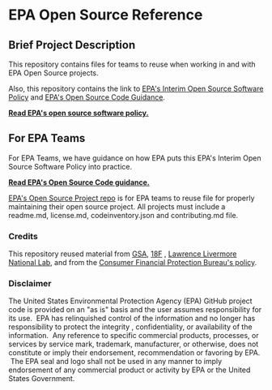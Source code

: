# EPA Open Source Reference

## Brief Project Description

This repository contains files for teams to reuse when working in and with EPA Open Source projects.

Also, this repository contains the link to [EPA's Interim Open Source Software Policy](https://www.epa.gov/irmpoli8/interim-open-source-software-oss-policy) and [EPA's Open Source Code Guidance](https://developer.epa.gov/guide/open-source-code/). 

**[Read EPA's open source software policy.](https://www.epa.gov/irmpoli8/interim-open-source-software-oss-policy)**

## For EPA Teams

For EPA Teams, we have guidance on how EPA puts this EPA's Interim Open Source Software Policy into practice.

**[Read EPA's Open Source Code guidance.](https://developer.epa.gov/guide/open-source-code/)**

[EPA's Open Source Project repo](https://github.com/USEPA/open-source-projects) is for EPA teams to reuse file for properly maintaining their open source project. All projects must include a readme.md, license.md, codeinventory.json and contributing.md file.   

### Credits

This repository reused material from [GSA](https://www.gsa.gov/), [18F](https://18f.gsa.gov/) , [Lawrence Livermore National Lab](https://www.llnl.gov/), and from the [Consumer Financial Protection Bureau's policy](https://github.com/cfpb/source-code-policy).

### Disclaimer

The United States Environmental Protection Agency (EPA) GitHub project code is provided on an "as is" basis and the user assumes responsibility for its use.  EPA has relinquished control of the information and no longer has responsibility to protect the integrity , confidentiality, or availability of the information.  Any reference to specific commercial products, processes, or services by service mark, trademark, manufacturer, or otherwise, does not constitute or imply their endorsement, recommendation or favoring by EPA.  The EPA seal and logo shall not be used in any manner to imply endorsement of any commercial product or activity by EPA or the United States Government.
